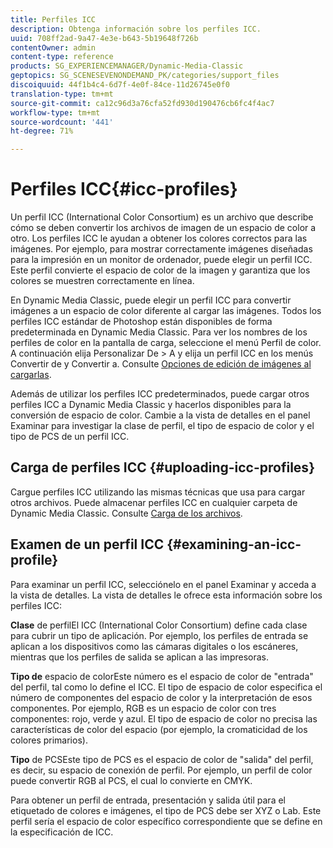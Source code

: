 ```yaml
---
title: Perfiles ICC
description: Obtenga información sobre los perfiles ICC.
uuid: 708ff2ad-9a47-4e3e-b643-5b19648f726b
contentOwner: admin
content-type: reference
products: SG_EXPERIENCEMANAGER/Dynamic-Media-Classic
geptopics: SG_SCENESEVENONDEMAND_PK/categories/support_files
discoiquuid: 44f1b4c4-6d7f-4e0f-84ce-11d26745e0f0
translation-type: tm+mt
source-git-commit: ca12c96d3a76cfa52fd930d190476cb6fc4f4ac7
workflow-type: tm+mt
source-wordcount: '441'
ht-degree: 71%

---
```



# Perfiles ICC{#icc-profiles}

Un perfil ICC (International Color Consortium) es un archivo que describe cómo se deben convertir los archivos de imagen de un espacio de color a otro. Los perfiles ICC le ayudan a obtener los colores correctos para las imágenes. Por ejemplo, para mostrar correctamente imágenes diseñadas para la impresión en un monitor de ordenador, puede elegir un perfil ICC. Este perfil convierte el espacio de color de la imagen y garantiza que los colores se muestren correctamente en línea.

En Dynamic Media Classic, puede elegir un perfil ICC para convertir imágenes a un espacio de color diferente al cargar las imágenes. Todos los perfiles ICC estándar de Photoshop están disponibles de forma predeterminada en Dynamic Media Classic. Para ver los nombres de los perfiles de color en la pantalla de carga, seleccione el menú Perfil de color. A continuación elija Personalizar De > A y elija un perfil ICC en los menús Convertir de y Convertir a. Consulte [Opciones de edición de imágenes al cargarlas](image-editing-options-upload.md#image-editing-options-at-upload).

Además de utilizar los perfiles ICC predeterminados, puede cargar otros perfiles ICC a Dynamic Media Classic y hacerlos disponibles para la conversión de espacio de color. Cambie a la vista de detalles en el panel Examinar para investigar la clase de perfil, el tipo de espacio de color y el tipo de PCS de un perfil ICC.

## Carga de perfiles ICC  {#uploading-icc-profiles}

Cargue perfiles ICC utilizando las mismas técnicas que usa para cargar otros archivos. Puede almacenar perfiles ICC en cualquier carpeta de Dynamic Media Classic. Consulte [Carga de los archivos](uploading-files.md#uploading_your_files).

## Examen de un perfil ICC  {#examining-an-icc-profile}

Para examinar un perfil ICC, selecciónelo en el panel Examinar y acceda a la vista de detalles. La vista de detalles le ofrece esta información sobre los perfiles ICC:

**Clase** de perfilEl ICC (International Color Consortium) define cada clase para cubrir un tipo de aplicación. Por ejemplo, los perfiles de entrada se aplican a los dispositivos como las cámaras digitales o los escáneres, mientras que los perfiles de salida se aplican a las impresoras.

**Tipo de** espacio de colorEste número es el espacio de color de &quot;entrada&quot; del perfil, tal como lo define el ICC. El tipo de espacio de color especifica el número de componentes del espacio de color y la interpretación de esos componentes. Por ejemplo, RGB es un espacio de color con tres componentes: rojo, verde y azul. El tipo de espacio de color no precisa las características de color del espacio (por ejemplo, la cromaticidad de los colores primarios).

**Tipo** de PCSEste tipo de PCS es el espacio de color de &quot;salida&quot; del perfil, es decir, su espacio de conexión de perfil. Por ejemplo, un perfil de color puede convertir RGB al PCS, el cual lo convierte en CMYK.

Para obtener un perfil de entrada, presentación y salida útil para el etiquetado de colores e imágenes, el tipo de PCS debe ser XYZ o Lab. Este perfil sería el espacio de color específico correspondiente que se define en la especificación de ICC.
